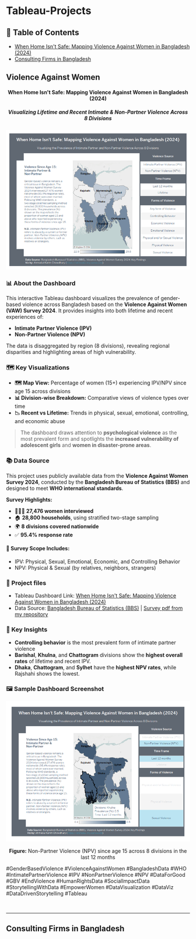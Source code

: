 # Tableau-Projects

## 📑 Table of Contents

- [When Home Isn't Safe: Mapping Violence Against Women in Bangladesh (2024)](#violence-against-women)
- [Consulting Firms in Bangladesh](#consulting-firms-in-bangladesh)



## Violence Against Women
<div align="center">

#### When Home Isn't Safe: Mapping Violence Against Women in Bangladesh (2024)  
##### Visualizing Lifetime and Recent Intimate & Non-Partner Violence Across 8 Divisions
![Dashboard Banner](https://github.com/AKC23/Tableau-Projects/blob/main/Violence%20Against%20Women/Dashboard%20Image/1.png)

</div>


### 📊 About the Dashboard

This interactive Tableau dashboard visualizes the prevalence of gender-based violence across Bangladesh based on the **Violence Against Women (VAW) Survey 2024**. It provides insights into both lifetime and recent experiences of:

- **Intimate Partner Violence (IPV)**  
- **Non-Partner Violence (NPV)**

The data is disaggregated by region (8 divisions), revealing regional disparities and highlighting areas of high vulnerability.

### 🗺️ Key Visualizations

- **🗺️ Map View:** Percentage of women (15+) experiencing IPV/NPV since age 15 across divisions  
- **📊 Division-wise Breakdown:** Comparative views of violence types over time  
- **📉 Recent vs Lifetime:** Trends in physical, sexual, emotional, controlling, and economic abuse   

> The dashboard draws attention to **psychological violence** as the most prevalent form and spotlights the **increased vulnerability of adolescent girls** and **women in disaster-prone areas**.

### 📚 Data Source

This project uses publicly available data from the **Violence Against Women Survey 2024**, conducted by the **Bangladesh Bureau of Statistics (BBS)** and designed to meet **WHO international standards**.

**Survey Highlights:**

- 🧑‍🤝‍🧑 **27,476 women interviewed**  
- 🏠 **28,800 households**, using stratified two-stage sampling  
- 🌍 **8 divisions covered nationwide**  
- ✅ **95.4% response rate**

#### 📌 Survey Scope Includes:

- IPV: Physical, Sexual, Emotional, Economic, and Controlling Behavior  
- NPV: Physical & Sexual (by relatives, neighbors, strangers)  

### 📂 Project files
- Tableau Dashboard Link: [When Home Isn't Safe: Mapping Violence Against Women in Bangladesh (2024)](https://public.tableau.com/app/profile/ahmadul/viz/ViolenceAgainstWomen_17474954562370/Dashboard1)
- Data Source: [Bangladesh Bureau of Statistics (BBS)](https://bbs.gov.bd/site/page/b588b454-0f88-4679-bf20-90e06dc1d10b/-) | [Survey pdf from my repository](https://github.com/AKC23/Tableau-Projects/blob/main/Violence%20Against%20Women/Violence%20Against%20Women%20Survey%202024%20Key%20Findings_BBS%20Data.pdf)

### 🧠 Key Insights

- **Controlling behavior** is the most prevalent form of intimate partner violence
- **Barishal**, **Khulna**, and **Chattogram** divisions show the **highest overall rates** of lifetime and recent IPV.
- **Dhaka**, **Chattogram**, and **Sylhet** have the **highest NPV rates**, while Rajshahi shows the lowest. 

### 🖼️ Sample Dashboard Screenshot

<div align="center">

![Map Visualization](https://github.com/AKC23/Tableau-Projects/blob/main/Violence%20Against%20Women/Dashboard%20Image/3.png)

**Figure:** Non-Partner Violence (NPV) since age 15 across 8 divisions in the last 12 months

</div>

#GenderBasedViolence #ViolenceAgainstWomen #BangladeshData #WHO #IntimatePartnerViolence #IPV #NonPartnerViolence #NPV #DataForGood #GBV #EndViolence #HumanRightsData #SocialImpactData #StorytellingWithData #EmpowerWomen #DataVisualization #DataViz #DataDrivenStorytelling #Tableau 


<br>
<hr>

## Consulting Firms in Bangladesh



